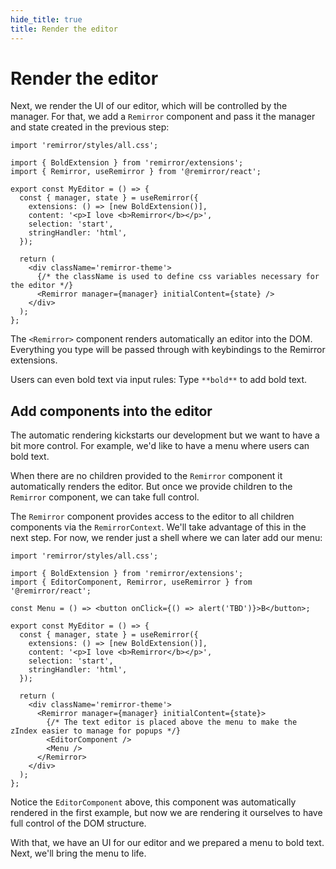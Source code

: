 ```yaml
---
hide_title: true
title: Render the editor
---
```


# Render the editor

Next, we render the UI of our editor, which will be controlled by the manager. For that, we add a `Remirror` component and pass it the manager and state created in the previous step:

```tsx
import 'remirror/styles/all.css';

import { BoldExtension } from 'remirror/extensions';
import { Remirror, useRemirror } from '@remirror/react';

export const MyEditor = () => {
  const { manager, state } = useRemirror({
    extensions: () => [new BoldExtension()],
    content: '<p>I love <b>Remirror</b></p>',
    selection: 'start',
    stringHandler: 'html',
  });

  return (
    <div className='remirror-theme'>
      {/* the className is used to define css variables necessary for the editor */}
      <Remirror manager={manager} initialContent={state} />
    </div>
  );
};
```

The `<Remirror>` component renders automatically an editor into the DOM. Everything you type will be passed through with keybindings to the Remirror extensions.

Users can even bold text via input rules: Type `**bold**` to add bold text.

## Add components into the editor

The automatic rendering kickstarts our development but we want to have a bit more control. For example, we'd like to have a menu where users can bold text.

When there are no children provided to the `Remirror` component it automatically renders the editor. But once we provide children to the `Remirror` component, we can take full control.

The `Remirror` component provides access to the editor to all children components via the `RemirrorContext`. We'll take advantage of this in the next step. For now, we render just a shell where we can later add our menu:

```tsx
import 'remirror/styles/all.css';

import { BoldExtension } from 'remirror/extensions';
import { EditorComponent, Remirror, useRemirror } from '@remirror/react';

const Menu = () => <button onClick={() => alert('TBD')}>B</button>;

export const MyEditor = () => {
  const { manager, state } = useRemirror({
    extensions: () => [new BoldExtension()],
    content: '<p>I love <b>Remirror</b></p>',
    selection: 'start',
    stringHandler: 'html',
  });

  return (
    <div className='remirror-theme'>
      <Remirror manager={manager} initialContent={state}>
        {/* The text editor is placed above the menu to make the zIndex easier to manage for popups */}
        <EditorComponent />
        <Menu />
      </Remirror>
    </div>
  );
};
```

Notice the `EditorComponent` above, this component was automatically rendered in the first example, but now we are rendering it ourselves to have full control of the DOM structure.

With that, we have an UI for our editor and we prepared a menu to bold text. Next, we'll bring the menu to life.
